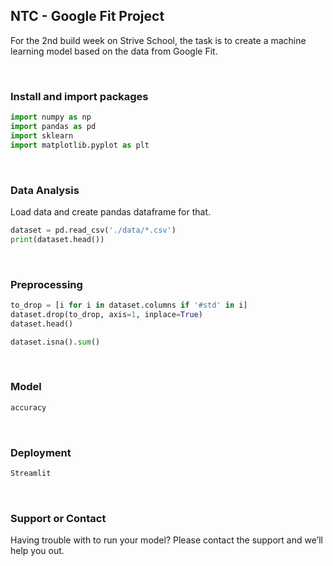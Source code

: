 ## NTC - Google Fit Project

For the 2nd build week on Strive School, the task is to create a machine learning model based on the data from Google Fit.

<br />

### Install and import packages

```python
import numpy as np
import pandas as pd
import sklearn
import matplotlib.pyplot as plt
```

<br />

### Data Analysis

Load data and create pandas dataframe for that.

```python
dataset = pd.read_csv('./data/*.csv')
print(dataset.head())
```

<br />

### Preprocessing

```python
to_drop = [i for i in dataset.columns if '#std' in i]
dataset.drop(to_drop, axis=1, inplace=True)
dataset.head()

dataset.isna().sum()
```

<br />

### Model

```python
accuracy
```

<br />

### Deployment

```python
Streamlit
```

<br />

### Support or Contact

Having trouble with to run your model? Please contact the support and we’ll help you out.
